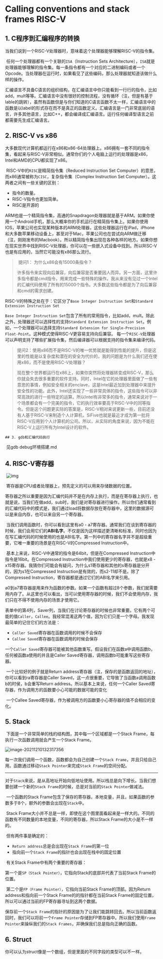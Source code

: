 # Calling conventions and stack frames RISC-V

## 1. C程序到汇编程序的转换

​	当我们说到一个RISC-V处理器时，意味着这个处理器能够理解RISC-V的指令集。

​	任何一个处理器都有一个关联的`ISA`（Instruction Sets Architecture），`ISA`就是处理器能够理解的指令集。每一条指令都有一个对应的二进制编码或者一个Opcode。当处理器在运行时，如果看见了这些编码，那么处理器就知道该做什么样的操作。

​	汇编语言不具备C语言的组织结构，在汇编语言中你只能看到一行行的指令，比如add，mult等等。汇编语言中没有很好的控制流程，没有循环（注，但是有基于lable的跳转），虽然有函数但是与你们知道的C语言函数不太一样，汇编语言中的函数是以label的形式存在而不是真正的函数定义。汇编语言是一门非常底层的语言，许多其他语言，比如C++，都会编译成汇编语言。运行任何编译型语言之前都需要先生成汇编语言。

## 2. RISC-V vs x86

​	大多数现代计算机都运行在x86和x86-64处理器上。x86拥有一套不同的指令集，看起来与RISC-V非常相似。通常你们的个人电脑上运行的处理器是x86，Intel和AMD的CPU都实现了x86。

​	RISC-V中的`RISC`是精简指令集（Reduced Instruction Set Computer）的意思，而x86通常被称为`CISC`，复杂指令集（Complex Instruction Set Computer）。这两者之间有一些关键的区别：

- 指令的数量。
- RISC-V指令也更加简单。
- RISC是开源的

​	ARM也是一个精简指令集，高通的Snapdragon处理器就是基于ARM。如果你使用一个Android手机，那么大概率你的手机运行在精简指令集上。如果你使用IOS，苹果公司也实现某种版本的ARM处理器，这些处理器运行在iPad，iPhone和大多数苹果移动设备上，甚至对于Mac，苹果公司也在尝试向ARM做迁移（注，刚刚发布的Macbook）。所以精简指令集出现在各种各样的地方。如果你想在现实世界中找到RISC-V处理器，你可以在一些嵌入式设备中找到。所以RISC-V也是有应用的，当然它可能没有x86那么流行。

> ​	提问1： 为什么x86会有15000条指令？
>
> ​	许多指令来实现向后兼容，向后兼容是否重要因人而异。另一方面，这里许多指令都是cmd指令，用来完成一些特殊的操作。我从来没有见过一个Intel的汇编代码使用了所有的15000个指令。大多数这些指令都是为了向后兼容和cmd的需求创建。

​	RISC-V的特殊之处在于：它区分了`Base Integer Instruction Set`和`Standard Extension Instruction Set`

​	`Base Integer Instruction Set`包含了所有的常用指令，比如add，mult。除此之外，处理器还可以选择性的支持`Standard Extension Instruction Set`。例如，一个处理器可以选择支持`Standard Extension for Single-Precision Float-Point`。这种模式使得RISC-V更容易支持向后兼容。 每一个`RISC-V`处理器可以声明支持了哪些扩展指令集，然后编译器可以根据支持的指令集来编译代码。

> ​	提问2：使用x86而不是RISC-V的唯一优势就是能得到性能的提升，但是这里的性能是以复杂度和潜在的安全为代价的，我的问题是为什么我们还在使用x86，而不是使用RISC-V处理器？
>
> ​	现在整个世界都运行在x86上，如果你突然将处理器转变成RISC-V，那么你就会失去很多重要的软件支持。同时，Intel在它的处理器里面做了一些有意思的事情，例如安全相关的enclave，这是Intel最近加到处理器中来提升安全性的功能。此外，Intel还实现了一些非常具体的指令，这些指令可以非常高效的进行一些特定的运算。所以Intel有非常多的指令，通常来说对于一个场景都会有一个完美的指令，它的执行效率要高于RISC-V中的同等指令。但是这个问题更实际的答案是，RISC-V相对来说更新一些，目前还没有人基于RISC-V来制造个人计算机，SiFive也就是最近才成为第一批将RISC-V应用到个人计算机的公司。所以，从实际的角度来说，因为不能在RISC-V上运行所有为Intel设计的软件。

	## 3. gdb和汇编代码执行

​	见gdb debug环境搭建.md

## 4. RISC-V寄存器

​	![img](image/%60T8QYB3JU13B2%5B97R_%5BR7FV.png)

​	寄存器是CPU或者处理器上，预先定义的可以用来存储数据的位置。

​	寄存器之所以重要是因为汇编代码并不是在内存上执行，而是在寄存器上执行，也就是说，当我们在做add，sub时，我们是对寄存器进行操作。所以你们通常看到的汇编代码中的模式是，我们通过load将数据存放在寄存器中，这里的数据源可以是来自内存，也可以来自另一个寄存器。

​	当我们调用函数时，你可以看到这里有a0 - a7寄存器。通常我们在谈到寄存器的时候，我们会用它们的**ABI名字**。不仅是因为这样描述更清晰和标准，同时也因为在写汇编代码的时候使用的也是ABI名字。第一列中的寄存器名字并不是超级重要，它唯一重要的场景是在RISC-V的Compressed Instruction中。

​	基本上来说，RISC-V中通常的指令是64bit，但是在Compressed Instruction中指令是16bit。在Compressed Instruction中我们使用更少的寄存器，也就是x8 - x15寄存器。我猜你们可能会有疑问，为什么s1寄存器和其他的s寄存器是分开的，因为s1在Compressed Instruction是有效的，而s2-11却不是。除了Compressed Instruction，寄存器都是通过它们的ABI名字来引用。

​	a0到a7寄存器是用来作为函数的参数。如果一个函数有超过8个参数，我们就需要用内存了。从这里也可以看出，当可以使用寄存器的时候，我们不会使用内存，我们只在不得不使用内存的场景才使用它。

​	表单中的第4列，Saver列，当我们在讨论寄存器的时候也非常重要。它有两个可能的值`Caller`，`Callee`。我经常混淆这两个值，因为它们只差一个字母。我发现最简单的记住它们的方法是：

- `Caller Saved`寄存器在函数调用的时候不会保存
- `Callee Saved`寄存器在函数调用的时候会保存

​	一个`Caller Saved`寄存器可能被其他函数重写。假设我们在函数a中调用函数b，任何被函数a使用的并且是Caller Saved寄存器，调用函数b可能重写这些寄存器。

​	一个比较好的例子就是Return address寄存器（注，保存的是函数返回的地址），你可以看到ra寄存器是Caller Saved，这一点很重要，它导致了当函数a调用函数b的时侯，b会重写Return address。所以基本上来说，任何一个Caller Saved寄存器，作为调用方的函数要小心可能的数据可能的变化

​	一个Callee Saved寄存器，作为被调用方的函数要小心寄存器的值不会相应的变化。

## 5. Stack

​	下面是一个非常简单的栈的结构图，其中每一个区域都是一个Stack Frame，每执行一次函数调用就会产生一个Stack Frame。

![image-20211210132317356](image/image-20211210132317356.png)

​	每一次我们调用一个函数，函数都会为自己创建一个`Stack Frame`，并且只给自己用。函数通过移动`Stack Pointer`来完成`Stack Frame`的空间分配。

---

​	对于`Stack`来说，是从高地址开始向低地址使用。所以栈总是向下增长。当我们想要创建一个新的`Stack Frame`的时候，总是对当前的`Stack Pointer`做减法。

​	一个函数的Stack Frame包含了保存的寄存器，本地变量，并且，如果函数的参数多于8个，额外的参数会出现在`Stack`中。

​	Stack Frame大小并不总是一样，即使在这个图里面看起来是一样大的。不同的函数有不同数量的本地变量，不同的寄存器，所以Stack Frame的大小是不一样的。

​	但有两件事是确定的：

- `Return address`总是会出现在`Stack Frame`的第一位
- 指向前一个`Stack Frame`的指针也会出现在栈中的固定位置

​	有关Stack Frame中有两个重要的寄存器：

​	第一个是`SP（Stack Pointer）`，它指向Stack的底部并代表了当前Stack Frame的位置。

​	第二个是`FP（Frame Pointer）`，它指向当前Stack Frame的顶部。因为Return address和指向前一个Stack Frame的的指针都在当前Stack Frame的固定位置，所以可以通过当前的FP寄存器寻址到这两个数据。

​	保存前一个`Stack Frame`的指针的原因是为了让我们能跳转回去。所以当前函数返回时，我们可以将前一个`Frame Pointer`存储到FP寄存器中。所以我们使用`Frame Pointer`来操纵我们的`Stack Frames`，并确保我们总是指向正确的函数。

## 6. Struct

​	你可以认为struct像是一个数组，但是里面的不同字段的类型可以不一样。













